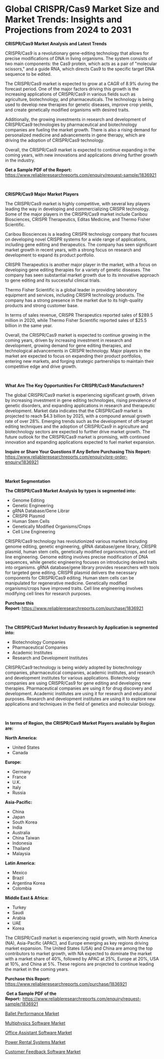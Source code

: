 <p><h1>Global CRISPR/Cas9 Market Size and Market Trends: Insights and Projections from 2024 to 2031</h1></p><p><strong>CRISPR/Cas9 Market Analysis and Latest Trends</strong></p>
<p><p>CRISPR/Cas9 is a revolutionary gene-editing technology that allows for precise modifications of DNA in living organisms. The system consists of two main components: the Cas9 protein, which acts as a pair of "molecular scissors," and a guide RNA, which directs Cas9 to the specific target DNA sequence to be edited.</p><p>The CRISPR/Cas9 market is expected to grow at a CAGR of 8.9% during the forecast period. One of the major factors driving this growth is the increasing applications of CRISPR/Cas9 in various fields such as agriculture, biotechnology, and pharmaceuticals. The technology is being used to develop new therapies for genetic diseases, improve crop yields, and create genetically modified organisms with desired traits.</p><p>Additionally, the growing investments in research and development of CRISPR/Cas9 technologies by pharmaceutical and biotechnology companies are fueling the market growth. There is also a rising demand for personalized medicine and advancements in gene therapy, which are driving the adoption of CRISPR/Cas9 technology.</p><p>Overall, the CRISPR/Cas9 market is expected to continue expanding in the coming years, with new innovations and applications driving further growth in the industry.</p></p>
<p><strong>Get a Sample PDF of the Report:&nbsp;</strong> <a href="https://www.reliableresearchreports.com/enquiry/request-sample/1836921">https://www.reliableresearchreports.com/enquiry/request-sample/1836921</a></p>
<p>&nbsp;</p>
<p><strong>CRISPR/Cas9 Major Market Players</strong></p>
<p><p>The CRISPR/Cas9 market is highly competitive, with several key players leading the way in developing and commercializing CRISPR technology. Some of the major players in the CRISPR/Cas9 market include Caribou Biosciences, CRISPR Therapeutics, Editas Medicine, and Thermo Fisher Scientific.</p><p>Caribou Biosciences is a leading CRISPR technology company that focuses on developing novel CRISPR systems for a wide range of applications, including gene editing and therapeutics. The company has seen significant market growth in recent years, with a strong focus on research and development to expand its product portfolio.</p><p>CRISPR Therapeutics is another major player in the market, with a focus on developing gene editing therapies for a variety of genetic diseases. The company has seen substantial market growth due to its innovative approach to gene editing and its successful clinical trials.</p><p>Thermo Fisher Scientific is a global leader in providing laboratory equipment and services, including CRISPR technology products. The company has a strong presence in the market due to its high-quality products and strong customer base.</p><p>In terms of sales revenue, CRISPR Therapeutics reported sales of $289.5 million in 2020, while Thermo Fisher Scientific reported sales of $25.5 billion in the same year.</p><p>Overall, the CRISPR/Cas9 market is expected to continue growing in the coming years, driven by increasing investment in research and development, growing demand for gene editing therapies, and technological advancements in CRISPR technology. Major players in the market are expected to focus on expanding their product portfolios, entering new markets, and forging strategic partnerships to maintain their competitive edge and drive growth.</p></p>
<p>&nbsp;</p>
<p><strong>What Are The Key Opportunities For CRISPR/Cas9 Manufacturers?</strong></p>
<p><p>The global CRISPR/Cas9 market is experiencing significant growth, driven by increasing investment in gene editing technologies, rising prevalence of genetic disorders, and expanding applications in research and therapeutic development. Market data indicates that the CRISPR/Cas9 market is projected to reach $4.3 billion by 2025, with a compound annual growth rate of over 28%. Emerging trends such as the development of off-target editing techniques and the adoption of CRISPR/Cas9 in agriculture and biotechnology sectors are expected to further drive market growth. The future outlook for the CRISPR/Cas9 market is promising, with continued innovation and expanding applications expected to fuel market expansion.</p></p>
<p><strong>Inquire or Share Your Questions If Any Before Purchasing This Report:</strong> <a href="https://www.reliableresearchreports.com/enquiry/pre-order-enquiry/1836921">https://www.reliableresearchreports.com/enquiry/pre-order-enquiry/1836921</a></p>
<p>&nbsp;</p>
<p><strong>Market Segmentation</strong></p>
<p><strong>The CRISPR/Cas9 Market Analysis by types is segmented into:</strong></p>
<p><ul><li>Genome Editing</li><li>Genetic Engineering</li><li>gRNA Database/Gene Librar</li><li>CRISPR Plasmid</li><li>Human Stem Cells</li><li>Genetically Modified Organisms/Crops</li><li>Cell Line Engineering</li></ul></p>
<p><p>CRISPR/Cas9 technology has revolutionized various markets including genome editing, genetic engineering, gRNA database/gene library, CRISPR plasmid, human stem cells, genetically modified organisms/crops, and cell line engineering. Genome editing involves precise modification of DNA sequences, while genetic engineering focuses on introducing desired traits into organisms. gRNA database/gene library provides researchers with tools for targeted gene editing. CRISPR plasmid delivers the necessary components for CRISPR/Cas9 editing. Human stem cells can be manipulated for regenerative medicine. Genetically modified organisms/crops have improved traits. Cell line engineering involves modifying cell lines for research purposes.</p></p>
<p><strong>Purchase this Report:&nbsp;</strong><a href="https://www.reliableresearchreports.com/purchase/1836921">https://www.reliableresearchreports.com/purchase/1836921</a></p>
<p>&nbsp;</p>
<p><strong>The CRISPR/Cas9 Market Industry Research by Application is segmented into:</strong></p>
<p><ul><li>Biotechnology Companies</li><li>Pharmaceutical Companies</li><li>Academic Institutes</li><li>Research and Development Institutes</li></ul></p>
<p><p>CRISPR/Cas9 technology is being widely adopted by biotechnology companies, pharmaceutical companies, academic institutes, and research and development institutes for various applications. Biotechnology companies are using CRISPR/Cas9 for gene editing and developing new therapies. Pharmaceutical companies are using it for drug discovery and development. Academic institutes are using it for research and educational purposes. Research and development institutes are using it to explore new applications and techniques in the field of genetics and molecular biology.</p></p>
<p>&nbsp;</p>
<p><strong>In terms of Region, the CRISPR/Cas9 Market Players available by Region are:</strong></p>
<p>
    <p> <strong> North America: </strong>
        <ul>
            <li>United States</li>
            <li>Canada</li>
        </ul>
        </p> 
    <p> <strong> Europe: </strong>
        <ul>
            <li>Germany</li>
            <li>France</li>
            <li>U.K.</li>
            <li>Italy</li>
            <li>Russia</li>
        </ul>
        </p> 
    <p> <strong> Asia-Pacific: </strong>
        <ul>
            <li>China</li>
            <li>Japan</li>
            <li>South Korea</li>
            <li>India</li>
            <li>Australia</li>
            <li>China Taiwan</li>
            <li>Indonesia</li>
            <li>Thailand</li>
            <li>Malaysia</li>
        </ul>
        </p> 
    <p> <strong> Latin America: </strong>
        <ul>
            <li>Mexico</li>
            <li>Brazil</li>
            <li>Argentina Korea</li>
            <li>Colombia</li>
        </ul>
        </p> 
    <p> <strong> Middle East & Africa: </strong>
        <ul>
            <li>Turkey</li>
            <li>Saudi</li>
            <li>Arabia</li>
            <li>UAE</li>
            <li>Korea</li>
        </ul>
    </p>
    </p>
<p><p>The CRISPR/Cas9 market is experiencing rapid growth, with North America (NA), Asia-Pacific (APAC), and Europe emerging as key regions driving market expansion. The United States (USA) and China are among the top contributors to market growth, with NA expected to dominate the market with a market share of 40%, followed by APAC at 25%, Europe at 20%, USA at 10%, and China at 5%. These regions are projected to continue leading the market in the coming years.</p></p>
<p><strong>Purchase this Report: </strong><a href="https://www.reliableresearchreports.com/purchase/1836921">https://www.reliableresearchreports.com/purchase/1836921</a></p>
<p>&nbsp;<strong>Get a Sample PDF of the Report:&nbsp;&nbsp;</strong><a href="https://www.reliableresearchreports.com/enquiry/request-sample/1836921">https://www.reliableresearchreports.com/enquiry/request-sample/1836921</a></p>
<p><strong></strong></p>
<p><p><a href="https://medium.com/@wadefahey/ballet-performance-market-comprehensive-assessment-by-type-application-and-geography-569ef6ba38bc">Ballet Performance Market</a></p><p><a href="https://medium.com/@wadefahey/multiphysics-software-nbsp-market-focuses-on-market-share-size-and-projected-forecast-till-2031-c72354f68f80">Multiphysics Software Market</a></p><p><a href="https://medium.com/@wadefahey/office-assistant-software-market-trends-and-market-analysis-forecasted-for-period-2024-2031-2ad2ba6835df">Office Assistant Software Market</a></p><p><a href="https://medium.com/@wadefahey/power-rental-systems-market-share-evolution-and-market-growth-trends-2024-2031-03b5ce6630e8">Power Rental Systems Market</a></p><p><a href="https://medium.com/@wadefahey/customer-feedback-software-market-comprehensive-assessment-by-type-application-and-geography-de8e46196ad6">Customer Feedback Software Market</a></p></p>
